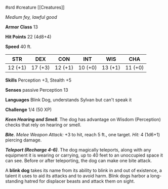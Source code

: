  #srd #creature [[Creatures]]

*Medium fey, lawful good*

**Armor Class** 13

**Hit Points** 22 (4d8+4)

**Speed** 40 ft.

| STR     | DEX     | CON     | INT     | WIS     | CHA     |
|---------|---------|---------|---------|---------|---------|
| 12 (+1) | 17 (+3) | 12 (+1) | 10 (+0) | 13 (+1) | 11 (+0) |

**Skills** Perception +3, Stealth +5

**Senses** passive Perception 13

**Languages** Blink Dog, understands Sylvan but can't speak it

**Challenge** 1/4 (50 XP)

***Keen Hearing and Smell***. The dog has advantage on Wisdom (Perception) checks that rely on hearing or smell.


***Bite***. *Melee Weapon Attack:* +3 to hit, reach 5 ft., one target. *Hit:* 4 (1d6+1) piercing damage.

***Teleport (Recharge 4-6)***. The dog magically teleports, along with any equipment it is wearing or carrying, up to 40 feet to an unoccupied space it can see. Before or after teleporting, the dog can make one bite attack.

A **blink dog** takes its name from its ability to blink in and out of existence, a talent it uses to aid its attacks and to avoid harm. Blink dogs harbor a long- standing hatred for displacer beasts and attack them on sight.
